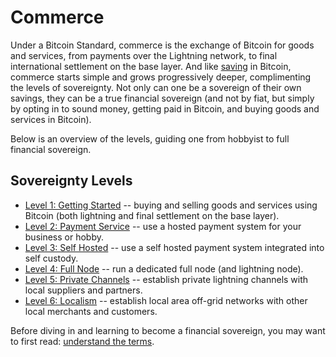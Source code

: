 # Commerce


Under a Bitcoin Standard,
 commerce is the exchange of Bitcoin
 for goods and services, from 
 payments over the Lightning network, to
 final international settlement on the base layer.
And like [saving](../saving/)
 in Bitcoin, commerce starts simple
 and grows progressively deeper,
 complimenting the levels of
 sovereignty.
Not only can one be a sovereign of their
 own savings, they can be a true
 financial sovereign
 (and not by fiat, but simply by opting in
 to sound money, getting paid in Bitcoin,
 and buying goods and services in Bitcoin).

Below is an overview of the levels, guiding
 one from hobbyist to full financial
 sovereign.


## Sovereignty Levels

* [Level 1: Getting Started](sovereignty/level-1) -- 
 buying and selling goods
 and services using Bitcoin
 (both lightning and 
 final settlement on the base layer).
* [Level 2: Payment Service](sovereignty/level-2) --
 use a hosted payment system
 for your business or hobby.
* [Level 3: Self Hosted](sovereignty/level-3) --
 use a self hosted payment system
 integrated into self custody.
* [Level 4: Full Node](sovereignty/level-4) --
 run a dedicated full node (and lightning
 node).
* [Level 5: Private Channels](sovereignty/level-5) --
 establish private lightning channels
 with local suppliers and partners.
* [Level 6: Localism](sovereignty/level-6) --
 establish local area off-grid networks
 with other local merchants and customers.

Before diving in and learning to become a
 financial sovereign, you may want to first read:
 [understand the terms](understand-the-terms.md).


